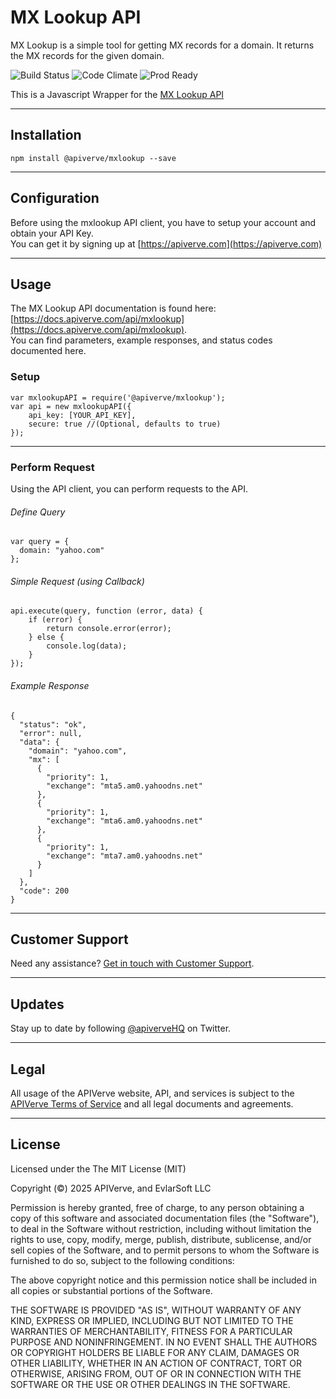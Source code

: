MX Lookup API
============

MX Lookup is a simple tool for getting MX records for a domain. It returns the MX records for the given domain.

![Build Status](https://img.shields.io/badge/build-passing-green)
![Code Climate](https://img.shields.io/badge/maintainability-B-purple)
![Prod Ready](https://img.shields.io/badge/production-ready-blue)

This is a Javascript Wrapper for the [MX Lookup API](https://apiverve.com/marketplace/api/mxlookup)

---

## Installation
	npm install @apiverve/mxlookup --save

---

## Configuration

Before using the mxlookup API client, you have to setup your account and obtain your API Key.  
You can get it by signing up at [https://apiverve.com](https://apiverve.com)

---

## Usage

The MX Lookup API documentation is found here: [https://docs.apiverve.com/api/mxlookup](https://docs.apiverve.com/api/mxlookup).  
You can find parameters, example responses, and status codes documented here.

### Setup

```
var mxlookupAPI = require('@apiverve/mxlookup');
var api = new mxlookupAPI({
    api_key: [YOUR_API_KEY],
    secure: true //(Optional, defaults to true)
});
```

---


### Perform Request
Using the API client, you can perform requests to the API.

###### Define Query

```
var query = {
  domain: "yahoo.com"
};
```

###### Simple Request (using Callback)

```
api.execute(query, function (error, data) {
    if (error) {
        return console.error(error);
    } else {
        console.log(data);
    }
});
```

###### Example Response

```
{
  "status": "ok",
  "error": null,
  "data": {
    "domain": "yahoo.com",
    "mx": [
      {
        "priority": 1,
        "exchange": "mta5.am0.yahoodns.net"
      },
      {
        "priority": 1,
        "exchange": "mta6.am0.yahoodns.net"
      },
      {
        "priority": 1,
        "exchange": "mta7.am0.yahoodns.net"
      }
    ]
  },
  "code": 200
}
```

---

## Customer Support

Need any assistance? [Get in touch with Customer Support](https://apiverve.com/contact).

---

## Updates
Stay up to date by following [@apiverveHQ](https://twitter.com/apiverveHQ) on Twitter.

---

## Legal

All usage of the APIVerve website, API, and services is subject to the [APIVerve Terms of Service](https://apiverve.com/terms) and all legal documents and agreements.

---

## License
Licensed under the The MIT License (MIT)

Copyright (&copy;) 2025 APIVerve, and EvlarSoft LLC

Permission is hereby granted, free of charge, to any person obtaining a copy of this software and associated documentation files (the "Software"), to deal in the Software without restriction, including without limitation the rights to use, copy, modify, merge, publish, distribute, sublicense, and/or sell copies of the Software, and to permit persons to whom the Software is furnished to do so, subject to the following conditions:

The above copyright notice and this permission notice shall be included in all copies or substantial portions of the Software.

THE SOFTWARE IS PROVIDED "AS IS", WITHOUT WARRANTY OF ANY KIND, EXPRESS OR IMPLIED, INCLUDING BUT NOT LIMITED TO THE WARRANTIES OF MERCHANTABILITY, FITNESS FOR A PARTICULAR PURPOSE AND NONINFRINGEMENT. IN NO EVENT SHALL THE AUTHORS OR COPYRIGHT HOLDERS BE LIABLE FOR ANY CLAIM, DAMAGES OR OTHER LIABILITY, WHETHER IN AN ACTION OF CONTRACT, TORT OR OTHERWISE, ARISING FROM, OUT OF OR IN CONNECTION WITH THE SOFTWARE OR THE USE OR OTHER DEALINGS IN THE SOFTWARE.